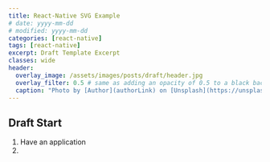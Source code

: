 ```yaml
---
title: React-Native SVG Example
# date: yyyy-mm-dd
# modified: yyyy-mm-dd
categories: [react-native]
tags: [react-native]
excerpt: Draft Template Excerpt
classes: wide
header:
  overlay_image: /assets/images/posts/draft/header.jpg
  overlay_filter: 0.5 # same as adding an opacity of 0.5 to a black background
  caption: "Photo by [Author](authorLink) on [Unsplash](https://unsplash.com)"
---
```


## Draft Start

1. Have an application
2.
